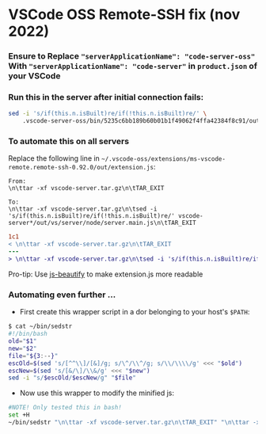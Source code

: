 # VSCode OSS Remote-SSH fix (nov 2022)

### Ensure to Replace `"serverApplicationName": "code-server-oss"` With `"serverApplicationName": "code-server"` in `product.json` of your VSCode
### Run this in the server after initial connection fails:
```bash
sed -i 's/if(this.n.isBuilt)re/if(!this.n.isBuilt)re/' \
    .vscode-server-oss/bin/5235c6bb189b60b01b1f49062f4ffa42384f8c91/out/vs/server/node/server.main.js
```
### To automate this on all servers
Replace the following line in `~/.vscode-oss/extensions/ms-vscode-remote.remote-ssh-0.92.0/out/extension.js`:
```
From:
\n\ttar -xf vscode-server.tar.gz\n\tTAR_EXIT

To:
\n\ttar -xf vscode-server.tar.gz\n\tsed -i 's/if(this.n.isBuilt)re/if(!this.n.isBuilt)re/' vscode-server*/out/vs/server/node/server.main.js\n\tTAR_EXIT
```
```diff
1c1
< \n\ttar -xf vscode-server.tar.gz\n\tTAR_EXIT
---
> \n\ttar -xf vscode-server.tar.gz\n\tsed -i 's/if(this.n.isBuilt)re/if(!this.n.isBuilt)re/' vscode-server*/out/vs/server/node/server.main.js\n\tTAR_EXIT
```
Pro-tip: Use [js-beautify](https://www.npmjs.com/package/js-beautify) to make extension.js more readable

### Automating even further ...
 -  First create this wrapper script in a dor belonging to your host's `$PATH`:
 ```bash
$ cat ~/bin/sedstr
#!/bin/bash
old="$1"
new="$2"
file="${3:--}"
escOld=$(sed 's/[^^\\]/[&]/g; s/\^/\\^/g; s/\\/\\\\/g' <<< "$old")
escNew=$(sed 's/[&/\]/\\&/g' <<< "$new")
sed -i "s/$escOld/$escNew/g" "$file"
```
 - Now use this wrapper to modify the minified js:
 ```bash
 #NOTE! Only tested this in bash!
 set +H
 ~/bin/sedstr "\n\ttar -xf vscode-server.tar.gz\n\tTAR_EXIT" "\n\ttar -xf vscode-server.tar.gz\n\tsed -i 's/if(this.n.isBuilt)re/if(!this.n.isBuilt)re/' vscode-server*/out/vs/server/node/server.main.js\n\tTAR_EXIT" ~/.vscode-oss/extensions/ms-vscode-remote.remote-ssh-0.92.0/out/extension.js
 ```
